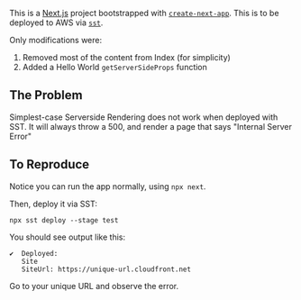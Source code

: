 This is a [Next.js](https://nextjs.org/) project bootstrapped with [`create-next-app`](https://github.com/vercel/next.js/tree/canary/packages/create-next-app). This is to be deployed to AWS via [`sst`](https://sst.dev).

Only modifications were:
1. Removed most of the content from Index (for simplicity)
2. Added a Hello World `getServerSideProps` function

## The Problem

Simplest-case Serverside Rendering does not work when deployed with SST. It will always throw a 500, and render a page that says "Internal Server Error"

## To Reproduce

Notice you can run the app normally, using `npx next`.

Then, deploy it via SST:

`npx sst deploy --stage test`

You should see output like this:

```
✔  Deployed:
   Site
   SiteUrl: https://unique-url.cloudfront.net
```

Go to your unique URL and observe the error.